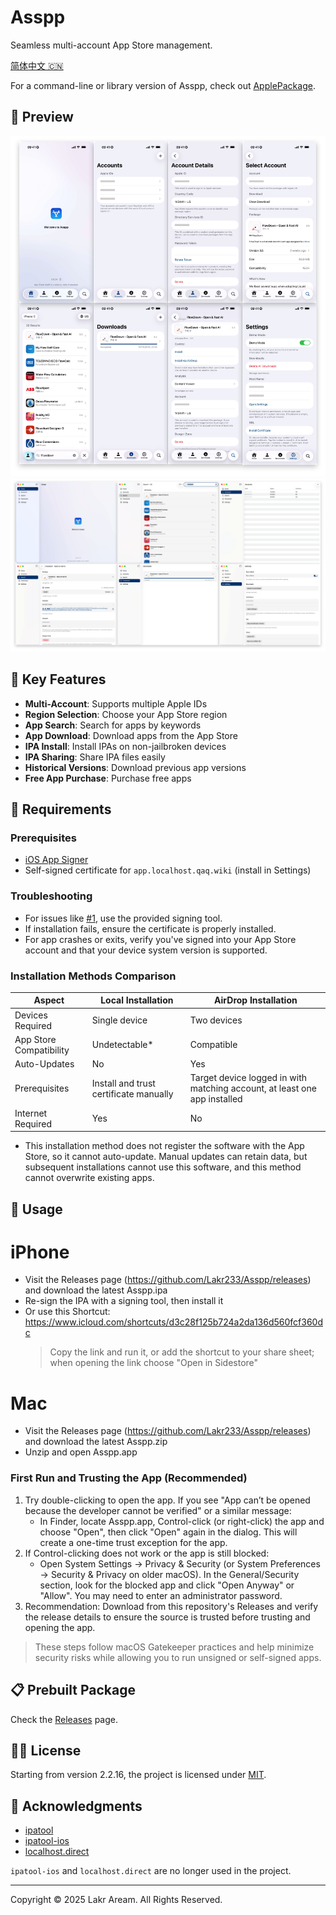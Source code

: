 # Asspp

Seamless multi-account App Store management.

[简体中文 🇨🇳](./Resources/i18n/zh-Hans/README.md)

For a command-line or library version of Asspp, check out [ApplePackage](https://github.com/Lakr233/ApplePackage).

## 👀 Preview

![Preview](./Resources/Screenshots/README_PREVIEW_iPhone.png)
![Preview Mac](./Resources/Screenshots/README_PREVIEW_MAC.png)

## 🌟 Key Features

- **Multi-Account**: Supports multiple Apple IDs
- **Region Selection**: Choose your App Store region
- **App Search**: Search for apps by keywords
- **App Download**: Download apps from the App Store
- **IPA Install**: Install IPAs on non-jailbroken devices
- **IPA Sharing**: Share IPA files easily
- **Historical Versions**: Download previous app versions
- **Free App Purchase**: Purchase free apps

## 📝 Requirements

### Prerequisites

- [iOS App Signer](https://dantheman827.github.io/ios-app-signer/)
- Self-signed certificate for `app.localhost.qaq.wiki` (install in Settings)

### Troubleshooting

- For issues like [#1](https://github.com/Lakr233/Asspp/issues/1), use the provided signing tool.
- If installation fails, ensure the certificate is properly installed.
- For app crashes or exits, verify you've signed into your App Store account and that your device system version is supported.

### Installation Methods Comparison

| Aspect                  | Local Installation                     | AirDrop Installation                                                      |
| ----------------------- | -------------------------------------- | ------------------------------------------------------------------------- |
| Devices Required        | Single device                          | Two devices                                                               |
| App Store Compatibility | Undetectable\*                         | Compatible                                                                |
| Auto-Updates            | No                                     | Yes                                                                       |
| Prerequisites           | Install and trust certificate manually | Target device logged in with matching account, at least one app installed |
| Internet Required       | Yes                                    | No                                                                        |

- This installation method does not register the software with the App Store, so it cannot auto-update. Manual updates can retain data, but subsequent installations cannot use this software, and this method cannot overwrite existing apps.

## 🚀 Usage

# iPhone

- Visit the Releases page (https://github.com/Lakr233/Asspp/releases) and download the latest Asspp.ipa
- Re-sign the IPA with a signing tool, then install it
- Or use this Shortcut: https://www.icloud.com/shortcuts/d3c28f125b724a2da136d560fcf360dc
  > Copy the link and run it, or add the shortcut to your share sheet; when opening the link choose "Open in Sidestore"

# Mac

- Visit the Releases page (https://github.com/Lakr233/Asspp/releases) and download the latest Asspp.zip
- Unzip and open Asspp.app

### First Run and Trusting the App (Recommended)

1. Try double-clicking to open the app. If you see "App can’t be opened because the developer cannot be verified" or a similar message:
   - In Finder, locate Asspp.app, Control-click (or right-click) the app and choose "Open", then click "Open" again in the dialog. This will create a one-time trust exception for the app.
2. If Control-clicking does not work or the app is still blocked:
   - Open System Settings -> Privacy & Security (or System Preferences -> Security & Privacy on older macOS). In the General/Security section, look for the blocked app and click "Open Anyway" or "Allow". You may need to enter an administrator password.
3. Recommendation: Download from this repository's Releases and verify the release details to ensure the source is trusted before trusting and opening the app.

> These steps follow macOS Gatekeeper practices and help minimize security risks while allowing you to run unsigned or self-signed apps.


## 📋 Prebuilt Package

Check the [Releases](https://github.com/Lakr233/Asspp/releases) page.

## 🧑‍⚖️ License

Starting from version 2.2.16, the project is licensed under [MIT](./LICENSE).

## 🥰 Acknowledgments

- [ipatool](https://github.com/majd/ipatool)
- [ipatool-ios](https://github.com/dlevi309/ipatool-ios)
- [localhost.direct](https://get.localhost.direct/)

`ipatool-ios` and `localhost.direct` are no longer used in the project.

---

Copyright © 2025 Lakr Aream. All Rights Reserved.

